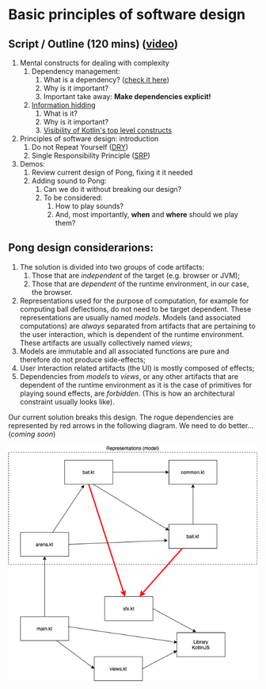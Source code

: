 # Basic principles of software design

## Script / Outline (120 mins) ([video](https://www.youtube.com/watch?v=3rAY-DEqX7Q&list=PL8XxoCaL3dBiJ_djQKKbbI4uN081F7Sgw&index=18))
1. Mental constructs for dealing with complexity
   1. Dependency management:
      1. What is a dependency? ([check it here](https://www.uml-diagrams.org/dependency.html))
      2. Why is it important?
      3. Important take away: __Make dependencies explicit!__
   2. [Information hidding](https://en.wikipedia.org/wiki/Information_hiding)
      1. What is it?
      2. Why is it important?
      3. [Visibility of Kotlin's top level constructs](https://kotlinlang.org/docs/reference/visibility-modifiers.html#visibility-modifiers)
2. Principles of software design: introduction
   1. Do not Repeat Yourself ([DRY](https://wiki.c2.com/?DontRepeatYourself))
   2. Single Responsibility Principle ([SRP](https://blog.cleancoder.com/uncle-bob/2014/05/08/SingleReponsibilityPrinciple.html))
3. Demos: 
   1. Review current design of Pong, fixing it it needed
   2. Adding sound to Pong: 
      1. Can we do it without breaking our design?
      2. To be considered:
         1. How to play sounds? 
         2. And, most importantly, __when__ and __where__ should we play them?

## Pong design considerarions:
1. The solution is divided into two groups of code artifacts:
   1. Those that are _independent_ of the target (e.g. browser or JVM);
   2. Those that are _dependent_ of the runtime environment, in our case, the browser.
2. Representations used for the purpose of computation, for example for computing ball deflections, do not need to be target dependent. These representations are usually named _models_. Models (and associated computations) are _always_ separated from artifacts that are pertaining to the user interaction, which is dependent of the runtime environment. These artifacts are usually collectively named _views_;
3. Models are immutable and all associated functions are pure and therefore do not produce side-effects;
4. User interaction related artifacts (the UI) is mostly composed of effects;
5. Dependencies from _models_ to _views_, or any other artifacts that are dependent of the runtime environment as it is the case of primitives for playing sound effects, are _forbidden_. (This is how an architectural constraint usually looks like).

Our current solution breaks this design. The rogue dependencies are represented by red arrows in the following diagram. 
We need to do better... (_coming soon_)

![Current Pong dependencies](assets/16-pong-dependencies.png "Current Pong dependencies")